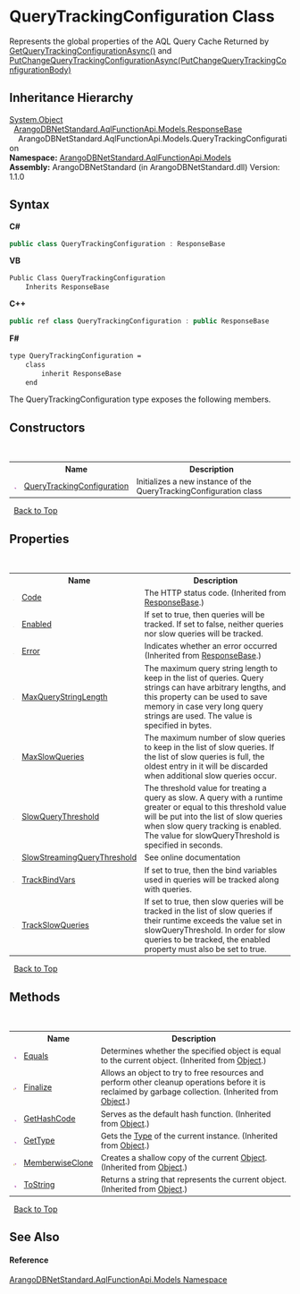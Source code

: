 # QueryTrackingConfiguration Class
 

Represents the global properties of the AQL Query Cache Returned by <a href="1177046f-0d9a-af3e-03fb-2ad6ca48562d">GetQueryTrackingConfigurationAsync()</a> and <a href="fdc2ea3e-8765-6ca7-25d3-8705b945ecec">PutChangeQueryTrackingConfigurationAsync(PutChangeQueryTrackingConfigurationBody)</a>


## Inheritance Hierarchy
<a href="https://docs.microsoft.com/dotnet/api/system.object" target="_blank" rel="noopener noreferrer">System.Object</a><br />&nbsp;&nbsp;<a href="1fbe7dd1-a696-f52b-4750-102bf0210603">ArangoDBNetStandard.AqlFunctionApi.Models.ResponseBase</a><br />&nbsp;&nbsp;&nbsp;&nbsp;ArangoDBNetStandard.AqlFunctionApi.Models.QueryTrackingConfiguration<br />
**Namespace:**&nbsp;<a href="e03acbe1-782e-533e-7ffe-cd51613ed54f">ArangoDBNetStandard.AqlFunctionApi.Models</a><br />**Assembly:**&nbsp;ArangoDBNetStandard (in ArangoDBNetStandard.dll) Version: 1.1.0

## Syntax

**C#**<br />
``` C#
public class QueryTrackingConfiguration : ResponseBase
```

**VB**<br />
``` VB
Public Class QueryTrackingConfiguration
	Inherits ResponseBase
```

**C++**<br />
``` C++
public ref class QueryTrackingConfiguration : public ResponseBase
```

**F#**<br />
``` F#
type QueryTrackingConfiguration =  
    class
        inherit ResponseBase
    end
```

The QueryTrackingConfiguration type exposes the following members.


## Constructors
&nbsp;<table><tr><th></th><th>Name</th><th>Description</th></tr><tr><td>![Public method](media/pubmethod.gif "Public method")</td><td><a href="0ac84a41-d95d-103a-a62d-e0d161d5ae1a">QueryTrackingConfiguration</a></td><td>
Initializes a new instance of the QueryTrackingConfiguration class</td></tr></table>&nbsp;
<a href="#querytrackingconfiguration-class">Back to Top</a>

## Properties
&nbsp;<table><tr><th></th><th>Name</th><th>Description</th></tr><tr><td>![Public property](media/pubproperty.gif "Public property")</td><td><a href="f984a497-cdde-35a6-8f92-0d1f9df2ce8b">Code</a></td><td>
The HTTP status code.
 (Inherited from <a href="1fbe7dd1-a696-f52b-4750-102bf0210603">ResponseBase</a>.)</td></tr><tr><td>![Public property](media/pubproperty.gif "Public property")</td><td><a href="05b1e8f8-d757-4c2b-24f2-51478189f2d9">Enabled</a></td><td>
If set to true, then queries will be tracked. If set to false, neither queries nor slow queries will be tracked.</td></tr><tr><td>![Public property](media/pubproperty.gif "Public property")</td><td><a href="3baa6c0d-d597-6c7c-46d0-9a25710a7de9">Error</a></td><td>
Indicates whether an error occurred
 (Inherited from <a href="1fbe7dd1-a696-f52b-4750-102bf0210603">ResponseBase</a>.)</td></tr><tr><td>![Public property](media/pubproperty.gif "Public property")</td><td><a href="b070b168-473c-9edb-a19f-4cc330ae9039">MaxQueryStringLength</a></td><td>
The maximum query string length to keep in the list of queries. Query strings can have arbitrary lengths, and this property can be used to save memory in case very long query strings are used. The value is specified in bytes.</td></tr><tr><td>![Public property](media/pubproperty.gif "Public property")</td><td><a href="ce06307b-ede5-0dbf-c3e7-dafc1f9c3cbc">MaxSlowQueries</a></td><td>
The maximum number of slow queries to keep in the list of slow queries. If the list of slow queries is full, the oldest entry in it will be discarded when additional slow queries occur.</td></tr><tr><td>![Public property](media/pubproperty.gif "Public property")</td><td><a href="8401b83c-26ec-9ac3-84dc-2e7fe3b13b00">SlowQueryThreshold</a></td><td>
The threshold value for treating a query as slow. A query with a runtime greater or equal to this threshold value will be put into the list of slow queries when slow query tracking is enabled. The value for slowQueryThreshold is specified in seconds.</td></tr><tr><td>![Public property](media/pubproperty.gif "Public property")</td><td><a href="da5b0afb-572c-fa8c-fe1f-da52d9afc52f">SlowStreamingQueryThreshold</a></td><td>
See online documentation</td></tr><tr><td>![Public property](media/pubproperty.gif "Public property")</td><td><a href="3dcdb1cb-0c35-49c7-a560-7d60a5aee549">TrackBindVars</a></td><td>
If set to true, then the bind variables used in queries will be tracked along with queries.</td></tr><tr><td>![Public property](media/pubproperty.gif "Public property")</td><td><a href="62d5daba-bd53-6101-eae2-bbd8d7ff4e44">TrackSlowQueries</a></td><td>
If set to true, then slow queries will be tracked in the list of slow queries if their runtime exceeds the value set in slowQueryThreshold. In order for slow queries to be tracked, the enabled property must also be set to true.</td></tr></table>&nbsp;
<a href="#querytrackingconfiguration-class">Back to Top</a>

## Methods
&nbsp;<table><tr><th></th><th>Name</th><th>Description</th></tr><tr><td>![Public method](media/pubmethod.gif "Public method")</td><td><a href="https://docs.microsoft.com/dotnet/api/system.object.equals#system-object-equals(system-object)" target="_blank" rel="noopener noreferrer">Equals</a></td><td>
Determines whether the specified object is equal to the current object.
 (Inherited from <a href="https://docs.microsoft.com/dotnet/api/system.object" target="_blank" rel="noopener noreferrer">Object</a>.)</td></tr><tr><td>![Protected method](media/protmethod.gif "Protected method")</td><td><a href="https://docs.microsoft.com/dotnet/api/system.object.finalize#system-object-finalize" target="_blank" rel="noopener noreferrer">Finalize</a></td><td>
Allows an object to try to free resources and perform other cleanup operations before it is reclaimed by garbage collection.
 (Inherited from <a href="https://docs.microsoft.com/dotnet/api/system.object" target="_blank" rel="noopener noreferrer">Object</a>.)</td></tr><tr><td>![Public method](media/pubmethod.gif "Public method")</td><td><a href="https://docs.microsoft.com/dotnet/api/system.object.gethashcode#system-object-gethashcode" target="_blank" rel="noopener noreferrer">GetHashCode</a></td><td>
Serves as the default hash function.
 (Inherited from <a href="https://docs.microsoft.com/dotnet/api/system.object" target="_blank" rel="noopener noreferrer">Object</a>.)</td></tr><tr><td>![Public method](media/pubmethod.gif "Public method")</td><td><a href="https://docs.microsoft.com/dotnet/api/system.object.gettype#system-object-gettype" target="_blank" rel="noopener noreferrer">GetType</a></td><td>
Gets the <a href="https://docs.microsoft.com/dotnet/api/system.type" target="_blank" rel="noopener noreferrer">Type</a> of the current instance.
 (Inherited from <a href="https://docs.microsoft.com/dotnet/api/system.object" target="_blank" rel="noopener noreferrer">Object</a>.)</td></tr><tr><td>![Protected method](media/protmethod.gif "Protected method")</td><td><a href="https://docs.microsoft.com/dotnet/api/system.object.memberwiseclone#system-object-memberwiseclone" target="_blank" rel="noopener noreferrer">MemberwiseClone</a></td><td>
Creates a shallow copy of the current <a href="https://docs.microsoft.com/dotnet/api/system.object" target="_blank" rel="noopener noreferrer">Object</a>.
 (Inherited from <a href="https://docs.microsoft.com/dotnet/api/system.object" target="_blank" rel="noopener noreferrer">Object</a>.)</td></tr><tr><td>![Public method](media/pubmethod.gif "Public method")</td><td><a href="https://docs.microsoft.com/dotnet/api/system.object.tostring#system-object-tostring" target="_blank" rel="noopener noreferrer">ToString</a></td><td>
Returns a string that represents the current object.
 (Inherited from <a href="https://docs.microsoft.com/dotnet/api/system.object" target="_blank" rel="noopener noreferrer">Object</a>.)</td></tr></table>&nbsp;
<a href="#querytrackingconfiguration-class">Back to Top</a>

## See Also


#### Reference
<a href="e03acbe1-782e-533e-7ffe-cd51613ed54f">ArangoDBNetStandard.AqlFunctionApi.Models Namespace</a><br />